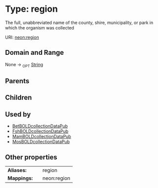 
# Type: region


The full, unabbreviated name of the county, shire, municipality, or park in which the organism was collected

URI: [neon:region](https://data.neonscience.org/region)


## Domain and Range

None ->  <sub>OPT</sub> [String](types/String.md)

## Parents


## Children


## Used by

 * [BetBOLDcollectionDataPub](BetBOLDcollectionDataPub.md)
 * [FshBOLDcollectionDataPub](FshBOLDcollectionDataPub.md)
 * [MamBOLDcollectionDataPub](MamBOLDcollectionDataPub.md)
 * [MosBOLDcollectionDataPub](MosBOLDcollectionDataPub.md)

## Other properties

|  |  |  |
| --- | --- | --- |
| **Aliases:** | | region |
| **Mappings:** | | neon:region |


